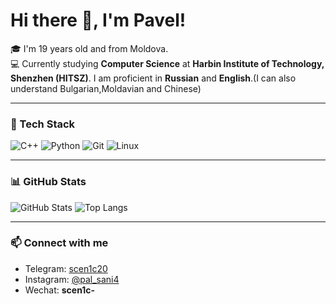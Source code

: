 # Hi there 👋, I'm Pavel!  

🎓 I'm 19 years old and from Moldova.  
💻 Currently studying **Computer Science** at **Harbin Institute of Technology, Shenzhen (HITSZ)**.
I am proficient in **Russian** and **English**.(I can also understand Bulgarian,Moldavian and Chinese)

---

### 🔧 Tech Stack
![C++](https://img.shields.io/badge/-C++-333?style=flat&logo=cplusplus)
![Python](https://img.shields.io/badge/-Python-333?style=flat&logo=python)
![Git](https://img.shields.io/badge/-Git-333?style=flat&logo=git)
![Linux](https://img.shields.io/badge/-Linux-333?style=flat&logo=linux)

---

### 📊 GitHub Stats
![GitHub Stats](https://github-readme-stats.vercel.app/api?username=scen1c&show_icons=true&theme=tokyonight)
![Top Langs](https://github-readme-stats.vercel.app/api/top-langs/?username=scen1c&layout=compact&theme=tokyonight)

---

### 📫 Connect with me
- Telegram: [scen1c20](https://t.me/scen1c20)  
- Instagram: [@pal_sani4](https://instagram.com/pal_sani4)
- Wechat: **scen1c-**
